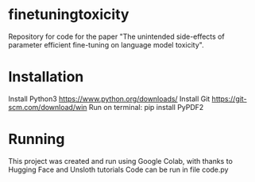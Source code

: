 # finetuningtoxicity
Repository for code for the paper "The unintended side-effects of parameter efficient fine-tuning on language model toxicity".

# Installation
Install Python3 https://www.python.org/downloads/
Install Git https://git-scm.com/download/win
Run on terminal: pip install PyPDF2

# Running
This project was created and run using Google Colab, with thanks to Hugging Face and Unsloth tutorials
Code can be run in file code.py

